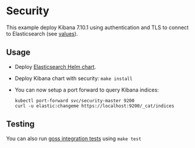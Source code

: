 # Security

This example deploy Kibana 7.10.1 using authentication and TLS to connect to
Elasticsearch (see [values][]).


## Usage

* Deploy [Elasticsearch Helm chart][].

* Deploy Kibana chart with security: `make install`

* You can now setup a port forward to query Kibana indices:

  ```
  kubectl port-forward svc/security-master 9200
  curl -u elastic:changeme https://localhost:9200/_cat/indices
  ```


## Testing

You can also run [goss integration tests][] using `make test`


[elasticsearch helm chart]: https://github.com/elastic/helm-charts/tree/7.10/elasticsearch/examples/security/
[goss integration tests]: https://github.com/elastic/helm-charts/tree/7.10/kibana/examples/security/test/goss.yaml
[values]: https://github.com/elastic/helm-charts/tree/7.10/kibana/examples/security/values.yaml
